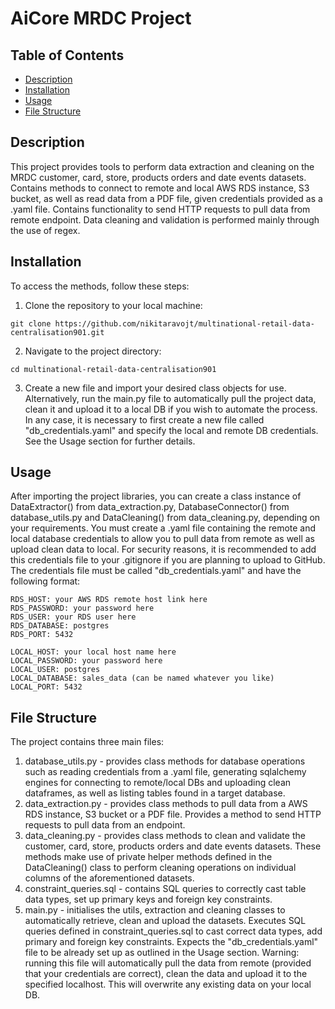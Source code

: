 # AiCore MRDC Project

## Table of Contents
- [Description](#description)
- [Installation](#installation)
- [Usage](#usage)
- [File Structure](#filestructure)

## Description
This project provides tools to perform data extraction and cleaning on the MRDC customer, card, store, products orders and date events datasets. 
Contains methods to connect to remote and local AWS RDS instance, S3 bucket, as well as read data from a PDF file, given credentials provided as
a .yaml file. Contains functionality to send HTTP requests to pull data from remote endpoint. Data cleaning and validation is performed mainly 
through the use of regex.

## Installation
To access the methods, follow these steps:
  1. Clone the repository to your local machine:
      
    git clone https://github.com/nikitaravojt/multinational-retail-data-centralisation901.git
  
  2. Navigate to the project directory:
     
    cd multinational-retail-data-centralisation901
  
  3. Create a new file and import your desired class objects for use. Alternatively, run the main.py file to automatically pull the
     project data, clean it and upload it to a local DB if you wish to automate the process. In any case, it is necessary
     to first create a new file called "db_credentials.yaml" and specify the local and remote DB credentials. See the Usage
     section for further details. 

## Usage
After importing the project libraries, you can create a class instance of DataExtractor() from data_extraction.py, 
DatabaseConnector() from database_utils.py and DataCleaning() from data_cleaning.py, depending on your requirements. 
You must create a .yaml file containing the remote and local database credentials to allow you to pull data from
remote as well as upload clean data to local. For security reasons, it is recommended to add this credentials file to 
your .gitignore if you are planning to upload to GitHub. The credentials file must be called "db_credentials.yaml" and 
have the following format:

    RDS_HOST: your AWS RDS remote host link here
    RDS_PASSWORD: your password here
    RDS_USER: your RDS user here
    RDS_DATABASE: postgres
    RDS_PORT: 5432
    
    LOCAL_HOST: your local host name here
    LOCAL_PASSWORD: your password here
    LOCAL_USER: postgres
    LOCAL_DATABASE: sales_data (can be named whatever you like)
    LOCAL_PORT: 5432

## File Structure
The project contains three main files:
  1. database_utils.py - provides class methods for database operations such as reading credentials from a .yaml file,
     generating sqlalchemy engines for connecting to remote/local DBs and uploading clean dataframes, as well as listing
     tables found in a target database.
  2. data_extraction.py - provides class methods to pull data from a AWS RDS instance, S3 bucket or a PDF file. Provides
     a method to send HTTP requests to pull data from an endpoint.
  3. data_cleaning.py - provides class methods to clean and validate the customer, card, store, products orders and date
     events datasets. These methods make use of private helper methods defined in the DataCleaning() class to perform
     cleaning operations on individual columns of the aforementioned datasets.
  4. constraint_queries.sql - contains SQL queries to correctly cast table data types, set up primary keys and foreign
     key constraints.
  5. main.py - initialises the utils, extraction and cleaning classes to automatically retrieve, clean and upload the
     datasets. Executes SQL queries defined in constraint_queries.sql to cast correct data types, add primary and
     foreign key constraints. Expects the "db_credentials.yaml" file to be already set up as outlined in the Usage section.
     Warning: running this file will automatically pull the data from remote (provided that your credentials are correct),
     clean the data and upload it to the specified localhost. This will overwrite any existing data on your local DB.
